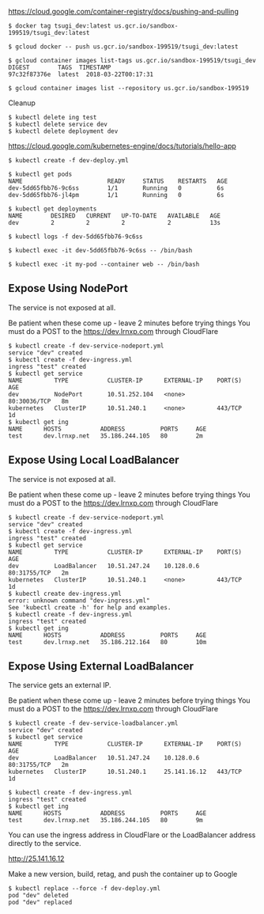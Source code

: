 
https://cloud.google.com/container-registry/docs/pushing-and-pulling

    $ docker tag tsugi_dev:latest us.gcr.io/sandbox-199519/tsugi_dev:latest

    $ gcloud docker -- push us.gcr.io/sandbox-199519/tsugi_dev:latest

    $ gcloud container images list-tags us.gcr.io/sandbox-199519/tsugi_dev
    DIGEST        TAGS  TIMESTAMP
    97c32f87376e  latest  2018-03-22T00:17:31

    $ gcloud container images list --repository us.gcr.io/sandbox-199519

Cleanup

    $ kubectl delete ing test
    $ kubectl delete service dev
    $ kubectl delete deployment dev

https://cloud.google.com/kubernetes-engine/docs/tutorials/hello-app

    $ kubectl create -f dev-deploy.yml

    $ kubectl get pods
    NAME                        READY     STATUS    RESTARTS   AGE
    dev-5dd65fbb76-9c6ss        1/1       Running   0          6s
    dev-5dd65fbb76-jl4pm        1/1       Running   0          6s

    $ kubectl get deployments
    NAME        DESIRED   CURRENT   UP-TO-DATE   AVAILABLE   AGE
    dev         2         2         2            2           13s

    $ kubectl logs -f dev-5dd65fbb76-9c6ss

    $ kubectl exec -it dev-5dd65fbb76-9c6ss -- /bin/bash

    $ kubectl exec -it my-pod --container web -- /bin/bash

Expose Using NodePort
---------------------

The service is not exposed at all.

Be patient when these come up - leave 2 minutes before trying things
You must do a POST to the https://dev.lrnxp.com through CloudFlare

    $ kubectl create -f dev-service-nodeport.yml 
    service "dev" created
    $ kubectl create -f dev-ingress.yml 
    ingress "test" created
    $ kubectl get service
    NAME         TYPE           CLUSTER-IP      EXTERNAL-IP    PORT(S)        AGE
    dev          NodePort       10.51.252.104   <none>         80:30036/TCP   8m
    kubernetes   ClusterIP      10.51.240.1     <none>         443/TCP        1d
    $ kubectl get ing
    NAME      HOSTS           ADDRESS          PORTS     AGE
    test      dev.lrnxp.net   35.186.244.105   80        2m

Expose Using Local LoadBalancer
-------------------------------

The service is not exposed at all.

Be patient when these come up - leave 2 minutes before trying things
You must do a POST to the https://dev.lrnxp.com through CloudFlare

    $ kubectl create -f dev-service-nodeport.yml 
    service "dev" created
    $ kubectl create -f dev-ingress.yml 
    ingress "test" created
    $ kubectl get service
    NAME         TYPE           CLUSTER-IP      EXTERNAL-IP    PORT(S)        AGE
    dev          LoadBalancer   10.51.247.24    10.128.0.6     80:31755/TCP   2m
    kubernetes   ClusterIP      10.51.240.1     <none>         443/TCP        1d
    $ kubectl create dev-ingress.yml 
    error: unknown command "dev-ingress.yml"
    See 'kubectl create -h' for help and examples.
    $ kubectl create -f dev-ingress.yml 
    ingress "test" created
    $ kubectl get ing
    NAME      HOSTS           ADDRESS          PORTS     AGE
    test      dev.lrnxp.net   35.186.212.164   80        10m

Expose Using External LoadBalancer
----------------------------------

The service gets an external IP.

Be patient when these come up - leave 2 minutes before trying things
You must do a POST to the https://dev.lrnxp.com through CloudFlare

    $ kubectl create -f dev-service-loadbalancer.yml 
    service "dev" created
    $ kubectl get service
    NAME         TYPE           CLUSTER-IP      EXTERNAL-IP    PORT(S)        AGE
    dev          LoadBalancer   10.51.247.24    10.128.0.6     80:31755/TCP   2m
    kubernetes   ClusterIP      10.51.240.1     25.141.16.12   443/TCP        1d

    $ kubectl create -f dev-ingress.yml 
    ingress "test" created
    $ kubectl get ing
    NAME      HOSTS           ADDRESS          PORTS     AGE
    test      dev.lrnxp.net   35.186.244.105   80        9m

You can use the ingress address in CloudFlare or the LoadBalancer address directly 
to the service.

http://25.141.16.12

Make a new version, build, retag, and push the container up to Google

    $ kubectl replace --force -f dev-deploy.yml
    pod "dev" deleted
    pod "dev" replaced

